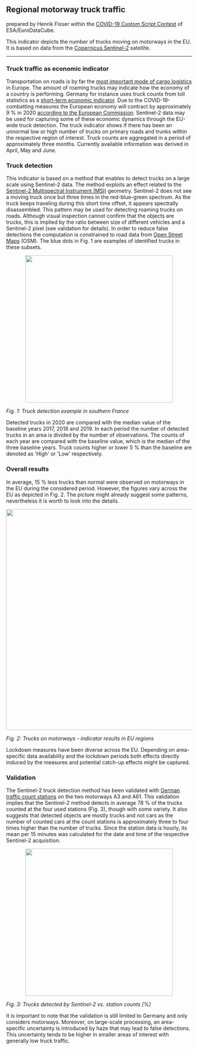 ## Regional motorway truck traffic

prepared by Henrik Fisser within the [COVID-19 Custom Script Contest](https://www.sentinel-hub.com/contest-covid/) of ESA/EuroDataCube.

This indicator depicts the number of trucks moving on motorways in the EU. It is based on data from the [Copernicus Sentinel-2](http://www.esa.int/Applications/Observing_the_Earth/Copernicus/Sentinel-2) satellite.
___________
### Truck traffic as economic indicator
Transportation on roads is by far the [most important mode of cargo logistics](https://ec.europa.eu/eurostat/statistics-explained/index.php/Freight_transport_statistics_-_modal_split) in Europe. The amount of roaming trucks may indicate how the economy of a country is performing. Germany for instance uses truck counts from toll statistics as a [short-term economic indicator](https://www.destatis.de/EN/Service/EXDAT/Datensaetze/truck-toll-mileage.html). Due to the COVID-19-combatting measures the European economy will contract by approximately 9 % in 2020 [according to the European Commission](https://ec.europa.eu/info/business-economy-euro/economic-performance-and-forecasts/economic-forecasts/summer-2020-economic-forecast-deeper-recession-wider-divergences_en). Sentinel-2 data may be used for capturing some of these economic dynamics through the EU-wide truck detection.
The truck indicator shows if there has been an unnormal low or high number of trucks on primary roads and trunks within the respective region of interest. Truck counts are aggregated in a period of approximately three months. Currently available information was derived in April, May and June. 

### Truck detection
This indicator is based on a method that enables to detect trucks on a large scale using Sentinel-2 data. The method exploits an effect related to the [Sentinel-2 Multispectral Instrument (MSI)](https://earth.esa.int/web/sentinel/technical-guides/sentinel-2-msi/msi-instrument) geometry. Sentinel-2 does not see a moving truck once but three times in the red-blue-green spectrum. As the truck keeps traveling during this short time offset, it appears spectrally disassembled. This pattern may be used for detecting roaming trucks on roads. Although visual inspection cannot confirm that the objects are trucks, this is implied by the ratio between size of different vehicles and a Sentinel-2 pixel (see validation for details). 
In order to reduce false detections the computation is constrained to road data from [Open Street Maps](https://wiki.openstreetmap.org/wiki/Key:highway) (OSM). The blue dots in Fig. 1 are examples of identified trucks in these subsets.
<p align="center">
<img src="https://github.com/hfisser/Truck_Detection_Sentinel2_Upscaling/blob/master/2018-04-19_france.jpeg"width=400/>
</p>

*Fig. 1: Truck detection example in southern France*

Detected trucks in 2020 are compared with the median value of the baseline years 2017, 2018 and 2019. In each period the number of detected trucks in an area is divided by the number of observations. The counts of each year are compared with the baseline value, which is the median of the three baseline years. Truck counts higher or lower 5 % than the baseline are denoted as 'High' or 'Low' respectively.

### Overall results
In average, 15 % less trucks than normal were observed on motorways in the EU during the considered period. However, the figures vary across the EU as depicted in Fig. 2. The picture might already suggest some patterns, nevertheless it is worth to look into the details. 
<p align="center">
<img src="https://github.com/hfisser/Truck_Detection_Sentinel2_Upscaling/blob/master/motorway_map.png"width=600/>
</p>

*Fig. 2: Trucks on motorways - indicator results in EU regions*

Lockdown measures have been diverse across the EU. Depending on area-specific data availability and the lockdown periods both effects directly induced by the measures and potential catch-up effects might be captured. 

### Validation
The Sentinel-2 truck detection method has been validated with [German traffic count stations](https://www.bast.de/BASt_2017/DE/Verkehrstechnik/Fachthemen/v2-verkehrszaehlung/zaehl_node.html) on the two motorways A3 and A61. This validation implies that the Sentinel-2 method detects in average 78 % of the trucks counted at the four used stations (Fig. 3), though with some variety. It also suggests that detected objects are mostly trucks and not cars as the number of counted cars at the count stations is approximately three to four times higher than the number of trucks. 
Since the station data is hourly, its mean per 15 minutes was calculated for the date and time of the respective Sentinel-2 acquisition.
<p align="center">
<img src="https://github.com/hfisser/Truck_Detection_Sentinel2_Upscaling/blob/master/validation_percentages.png"width=400/>
</p>

*Fig. 3: Trucks detected by Sentinel-2 vs. station counts [%]*

It is important to note that the validation is still limited to Germany and only considers motorways. Moreover, on large-scale processing, an area-specific uncertainty is introduced by haze that may lead to false detections. This uncertainty tends to be higher in smaller areas of interest with generally low truck traffic.


